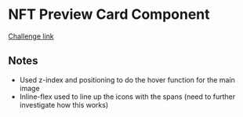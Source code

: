 # NFT Preview Card Component 

[Challenge link](https://www.frontendmentor.io/challenges/nft-preview-card-component-SbdUL_w0U)

## Notes

- Used z-index and positioning to do the hover function for the main image
- Inline-flex used to line up the icons with the spans (need to further investigate how this works)